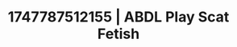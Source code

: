 ---
categories:
- Face fucking
- Dominant softness
- Eye contact kink
- Pleasure mapping
- Dirty mind games
image: /assets/images/1747787512155.jpg
layout: post
seo:
  description: Featured content with sensual ABDL Play, Scat Fetish. HD images available.
  keywords: ABDL Play, Scat Fetish
  og_image: /assets/images/1747787512155.jpg
  schema_type: VisualArtwork
tags:
- ABDL Play
- '#1747787512155'
- Scat Fetish
title: 1747787512155 | ABDL Play Scat Fetish
---